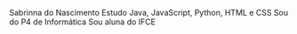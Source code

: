  Sabrinna do Nascimento
 Estudo Java, JavaScript, Python, HTML e CSS
 Sou do P4 de Informática
 Sou aluna do IFCE
